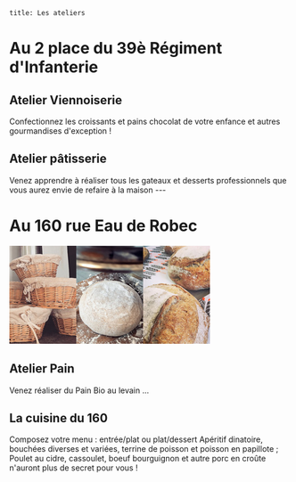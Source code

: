 	title: Les ateliers 
# Au 2 place du 39è Régiment d'Infanterie

## Atelier Viennoiserie
Confectionnez les croissants et pains chocolat de votre enfance et autres gourmandises d'exception !

## Atelier pâtisserie
Venez apprendre à réaliser tous les gateaux et desserts professionnels que vous aurez envie de refaire à la maison
	---
# Au 160 rue Eau de Robec
![montage-boulangerie](images/montage-boulangerie-vignette.jpg)

## Atelier Pain
Venez réaliser du Pain Bio au levain ...

## La cuisine du 160
Composez votre menu : entrée/plat ou plat/dessert
Apéritif dinatoire, bouchées diverses et variées, terrine de poisson et poisson en papillote ;
Poulet au cidre, cassoulet, boeuf bourguignon et autre porc en croûte n'auront plus de secret pour vous !

